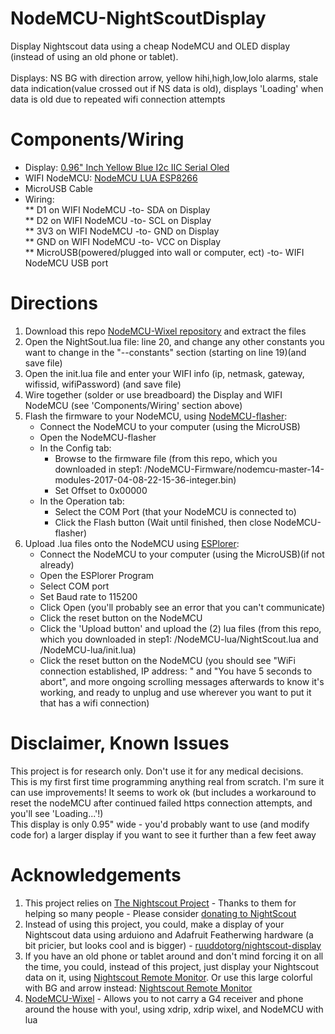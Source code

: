 # NodeMCU-NightScoutDisplay
Display Nightscout data using a cheap NodeMCU and OLED display (instead of using an old phone or tablet).<br /><br />
Displays: NS BG with direction arrow, yellow hihi,high,low,lolo alarms, stale data indication(value crossed out if NS data is old), displays 'Loading' when data is old due to repeated wifi connection attempts

# Components/Wiring
* Display: [0.96" Inch Yellow Blue I2c IIC Serial Oled](https://www.amazon.com/Diymall-Yellow-Serial-Arduino-Display/dp/B00O2LLT30)
* WIFI NodeMCU: [NodeMCU LUA ESP8266](http://www.ebay.co.uk/itm/NodeMCU-LUA-WIFI-Internet-Development-Board-Based-on-ESP8266-/291505733201?hash=item43df187e51:g:iikAAOSwHPlWeoBr)
* MicroUSB Cable
* Wiring:<br />
** D1 on WIFI NodeMCU -to- SDA on Display<br />
** D2 on WIFI NodeMCU -to- SCL on Display<br />
** 3V3 on WIFI NodeMCU -to- GND on Display<br />
** GND on WIFI NodeMCU -to- VCC on Display<br />
** MicroUSB(powered/plugged into wall or computer, ect) -to- WIFI NodeMCU USB port

# Directions
1. Download this repo [NodeMCU-Wixel repository](https://github.com/shelsgit/NodeMCU-NightScoutDisplay) and extract the files 
2. Open the NightSout.lua file: line 20, and change any other constants you want to change in the "--constants" section (starting on line 19)(and save file)
3. Open the init.lua file and enter your WIFI info (ip, netmask, gateway, wifissid, wifiPassword) (and save file)
4. Wire together (solder or use breadboard) the Display and WIFI NodeMCU (see 'Components/Wiring' section above)
5. Flash the firmware to your NodeMCU, using [NodeMCU-flasher](https://github.com/nodemcu/nodemcu-flasher):
   * Connect the NodeMCU to your computer (using the MicroUSB)
   * Open the NodeMCU-flasher 
   * In the Config tab:
     * Browse to the firmware file (from this repo, which you downloaded in step1: /NodeMCU-Firmware/nodemcu-master-14-modules-2017-04-08-22-15-36-integer.bin)
     * Set Offset to 0x00000
   * In the Operation tab:
     * Select the COM Port (that your NodeMCU is connected to)
     * Click the Flash button (Wait until finished, then close NodeMCU-flasher)
6. Upload .lua files onto the NodeMCU using [ESPlorer](http://esp8266.ru/esplorer/):
   * Connect the NodeMCU to your computer (using the MicroUSB)(if not already)
   * Open the ESPlorer Program 
   * Select COM port
   * Set Baud rate to 115200
   * Click Open (you'll probably see an error that you can't communicate)
   * Click the reset button on the NodeMCU
   * Click the 'Upload button' and upload the (2) lua files (from this repo, which you downloaded in step1: /NodeMCU-lua/NightScout.lua and /NodeMCU-lua/init.lua)
   * Click the reset button on the NodeMCU (you should see "WiFi connection established, IP address: " and "You have 5 seconds to abort", and more ongoing scrolling messages afterwards to know it's working, and ready to unplug and use wherever you want to put it that has a wifi connection)

# Disclaimer, Known Issues
This project is for research only.  Don't use it for any medical decisions.<br />
This is my first first time programming anything real from scratch.  I'm sure it can use improvements!  It seems to work ok (but includes a workaround to reset the nodeMCU after continued failed https connection attempts, and you'll see 'Loading...'!)<br />
This display is only 0.95" wide - you'd probably want to use (and modify code for) a larger display if you want to see it further than a few feet away

# Acknowledgements
1. This project relies on [The Nightscout Project](http://www.nightscout.info/) - Thanks to them for helping so many people - Please consider [donating to NightScout](http://www.nightscoutfoundation.org/donate/)<br />
2. Instead of using this project, you could, make a display of your Nightscout data using arduiono and Adafruit Featherwing hardware (a bit pricier, but looks cool and is bigger) - [ruuddotorg/nightscout-display](https://github.com/ruuddotorg/nightscout-display)<br />
3. If you have an old phone or tablet around and don't mind forcing it on all the time, you could, instead of this project, just display your Nightscout data on it, using [Nightscout Remote Monitor](https://github.com/nightscout/cgm-remote-monitor).  Or use this large colorful with BG and arrow instead: [Nightscout Remote Monitor](https://github.com/sarahspins/cgm-remote-monitor/tree/dev/static)<br />
4. [NodeMCU-Wixel](https://github.com/MrPsi/NodeMCU-Wixel/blob/master/README.md) - Allows you to not carry a G4 receiver and phone around the house with you!, using xdrip, xdrip wixel, and NodeMCU with lua<br />
